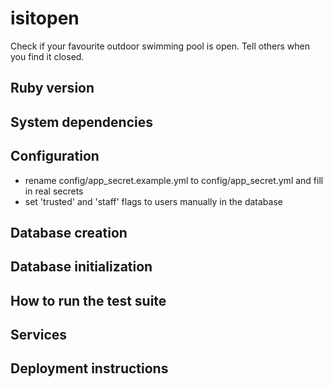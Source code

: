 # isitopen

Check if your favourite outdoor swimming pool is open.
Tell others when you find it closed.

## Ruby version

## System dependencies

## Configuration

* rename config/app_secret.example.yml to config/app_secret.yml and fill in
  real secrets
* set 'trusted' and 'staff' flags to users manually in the database

## Database creation

## Database initialization

## How to run the test suite

## Services

## Deployment instructions

